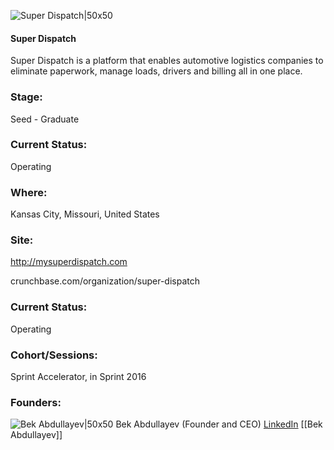 

![Super Dispatch|50x50](https://apimg.techstars.com/connect/images/image_files/56d9b6bfa93e9f749600001a/original/MSD-logo2015-V-Full.png)

#### Super Dispatch
Super Dispatch is a platform that enables automotive logistics companies to eliminate paperwork, manage loads, drivers and billing all in one place.

### Stage: 
Seed - Graduate 

### Current Status: 
Operating

### Where:
Kansas City, Missouri, United States

### Site:
http://mysuperdispatch.com



crunchbase.com/organization/super-dispatch

### Current Status: 
Operating

### Cohort/Sessions: 
Sprint Accelerator, in Sprint 2016

### Founders: 

![Bek Abdullayev|50x50](https://apimg.techstars.com/connect/images/image_files/56d9ba24a93e9f749600001c/original/Bek.jpg) Bek Abdullayev (Founder and CEO) [LinkedIn](https://linkedin.com/in/bekabdullayev) [[Bek Abdullayev]]


